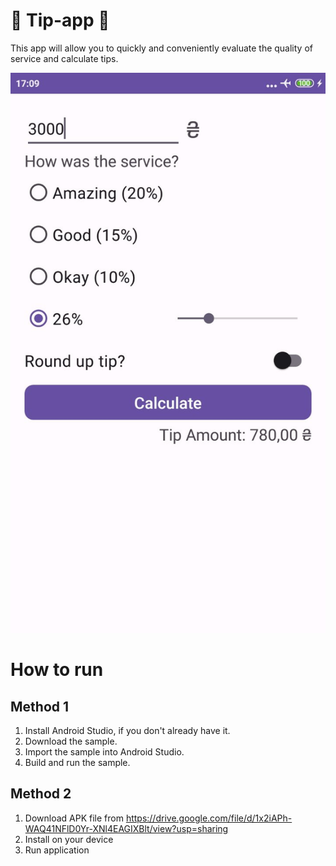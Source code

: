 # 💸 Tip-app 💸
This app will allow you to quickly and conveniently evaluate the quality of service and calculate tips.

![image](images/screenshot.jpg)

# How to run
## Method 1
1. Install Android Studio, if you don't already have it.
2. Download the sample.
3. Import the sample into Android Studio.
4. Build and run the sample.
## Method 2
1. Download APK file from https://drive.google.com/file/d/1x2iAPh-WAQ41NFlD0Yr-XNl4EAGIXBlt/view?usp=sharing
2. Install on your device
3. Run application
